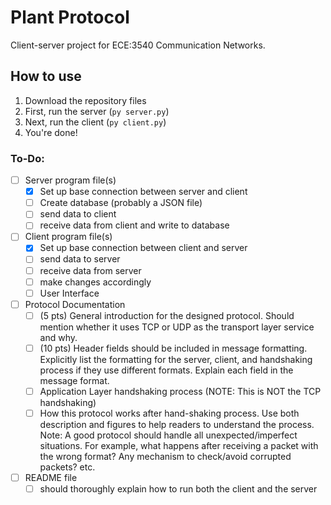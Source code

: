 # Plant Protocol
Client-server project for ECE:3540 Communication Networks.

## How to use
1. Download the repository files
2. First, run the server (`py server.py`)
3. Next, run the client (`py client.py`)
4. You're done!

### To-Do:
- [ ] Server program file(s)
    - [x] Set up base connection between server and client 
    - [ ] Create database (probably a JSON file)
    - [ ] send data to client
    - [ ] receive data from client and write to database
- [ ] Client program file(s)
    - [x] Set up base connection between client and server
    - [ ] send data to server
    - [ ] receive data from server
    - [ ] make changes accordingly
    - [ ] User Interface
- [ ] Protocol Documentation
    - [ ] (5 pts) General introduction for the designed protocol. Should mention whether it uses TCP or UDP as the transport layer service and why.
    - [ ] (10 pts) Header fields should be included in message formatting. Explicitly list the formatting for the server, client, and handshaking process if they use different formats. Explain each field in the message format.
    - [ ] Application Layer handshaking process (NOTE: This is NOT the TCP handshaking)
    - [ ] How this protocol works after hand-shaking process. Use both description and figures to help readers to understand the process. Note: A good protocol should handle all unexpected/imperfect situations. For example, what happens after receiving a packet with the wrong format? Any mechanism to check/avoid corrupted packets? etc.
- [ ] README file
    - [ ] should thoroughly explain how to run both the client and the server